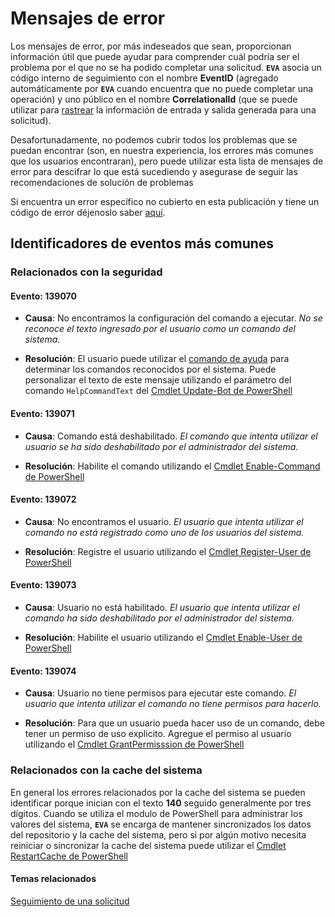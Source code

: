 # Mensajes de error

Los mensajes de error, por más indeseados que sean, proporcionan información útil que puede ayudar para comprender cuál podría ser el problema por el que no se ha podido completar una solicitud. **`EVA`** asocia un código interno de seguimiento con el nombre **EventID** (agregado automáticamente por **`EVA`** cuando encuentra que no puede completar una operación) y uno público en el nombre **CorrelationalId** \(que se puede utilizar para [rastrear](trace-request.md) la información de entrada y salida generada para una solicitud\).

Desafortunadamente, no podemos cubrir todos los problemas que se puedan encontrar (son, en nuestra experiencia, los errores más comunes que los usuarios encontraran), pero puede utilizar esta lista de mensajes de error para descifrar lo que está sucediendo y asegurase de seguir las recomendaciones de solución de problemas

Si encuentra un error específico no cubierto en esta publicación y tiene un código de error déjenoslo saber [aquí](#).

## Identificadores de eventos más comunes

### Relacionados con la seguridad

#### Evento: 139070

- **Causa**: No encontramos la configuración del comando a ejecutar. _No se reconoce el texto ingresado por el usuario como un comando del sistema._

- **Resolución**: El usuario puede utilizar el [comando de ayuda](introducing-plugins.md#plugin-de-ayuda) para determinar los comandos reconocidos por el sistema. Puede personalizar el texto de este mensaje utilizando el parámetro del comando `HelpCommandText` del [Cmdlet Update-Bot de PowerShell](powershell-module.md)

#### Evento: 139071

- **Causa**:  Comando está deshabilitado. _El comando que intenta utilizar el usuario se ha sido deshabilitado por el administrador del sistema._

- **Resolución**: Habilite el comando utilizando el [Cmdlet Enable-Command de PowerShell](powershell-module.md)

#### Evento: 139072

- **Causa**:  No encontramos el usuario. _El usuario que intenta utilizar el comando no está registrado como uno de los usuarios del sistema._

- **Resolución**: Registre el usuario utilizando el [Cmdlet Register-User de PowerShell](powershell-module.md)

#### Evento: 139073

- **Causa**: Usuario no está habilitado. _El usuario que intenta utilizar el comando ha sido deshabilitado por el administrador del sistema._

- **Resolución**: Habilite el usuario utilizando el [Cmdlet Enable-User de PowerShell](powershell-module.md)

#### Evento: 139074

- **Causa**: Usuario no tiene permisos para ejecutar este comando. _El usuario que intenta utilizar el comando no tiene permisos para hacerlo._

- **Resolución**: Para que un usuario pueda hacer uso de un comando, debe tener un permiso de uso explicito. Agregue el permiso al usuario utilizando el [Cmdlet GrantPermisssion de PowerShell](powershell-module.md)

### Relacionados con la cache del sistema

En general los errores relacionados por la cache del sistema se pueden identificar porque inician con el texto **140** seguido generalmente por tres dígitos. Cuando se utiliza el modulo de PowerShell para administrar los valores del sistema, **`EVA`** se encarga de mantener sincronizados los datos del repositorio y la cache del sistema, pero si por algún motivo necesita reiniciar o sincronizar la cache del sistema puede utilizar el [Cmdlet RestartCache de PowerShell](powershell-module.md)


#### Temas relacionados

[Seguimiento de una solicitud](trace-request.md)